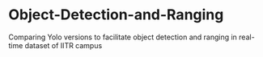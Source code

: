 # Object-Detection-and-Ranging
Comparing Yolo versions to facilitate object detection and ranging in real-time dataset of IITR campus 

